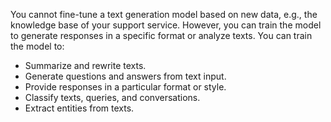 You cannot fine-tune a text generation model based on new data, e.g., the knowledge base of your support service. However, you can train the model to generate responses in a specific format or analyze texts. You can train the model to:
* Summarize and rewrite texts.
* Generate questions and answers from text input.
* Provide responses in a particular format or style.
* Classify texts, queries, and conversations.
* Extract entities from texts.